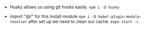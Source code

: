 - Husky allows us using git hooks easily.
  `npm i -D husky`

- import "@/" for this install module
  `npm i -D babel-plugin-module-resolver`
  after set up we need to clean our cache.
  `expo start -c`
